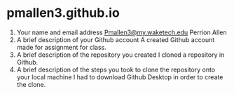 # pmallen3.github.io

1. Your name and email address
Pmallen3@my.waketech.edu Perrion Allen
2. A brief description of your Github account
A created Github account made for assignment for class.
3. A brief description of the repository you created
I cloned a repository in Github.
4. A brief description of the steps you took to clone the repository onto your local machine
I had to download Github Desktop in order to create the clone.
